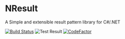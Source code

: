 # NResult

A Simple and extensible result pattern library for C#/.NET

[![Build Status](https://dev.azure.com/david-e-winlive/david1995/_apis/build/status/david1995.NResult?branchName=master)](https://dev.azure.com/david-e-winlive/david1995/_build/latest?definitionId=3&branchName=master)
![Test Result](https://vsrm.dev.azure.com/david-e-winlive/_apis/public/Release/badge/885c4469-9671-46ed-9b4f-79dd0ed8b5ec/1/1)
[![CodeFactor](https://www.codefactor.io/repository/github/david1995/nresult/badge/master)](https://www.codefactor.io/repository/github/david1995/nresult/overview/master)
